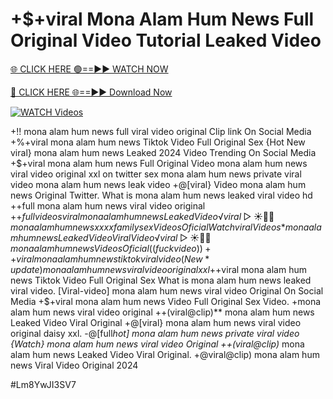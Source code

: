 # +$+viral Mona Alam Hum News Full Original Video Tutorial Leaked Video


[🌐 CLICK HERE 🟢==►► WATCH NOW](https://gitload.pages.dev/)

[🔴 CLICK HERE 🌐==►► Download Now](https://gitload.pages.dev/)

[![WATCH Videos](https://i.imgur.com/dJHk4Zq.gif)](https://gitload.pages.dev/)



























+!! mona alam hum news full viral video original Clip link On Social Media +%+viral mona alam hum news Tiktok Video Full Original Sex
{Hot New viral} mona alam hum news Leaked 2024 Video Trending On Social Media
+$+viral mona alam hum news Full Original Video
mona alam hum news viral video original xxl on twitter
sex mona alam hum news private viral video mona alam hum news leak video
+@[viral} Video mona alam hum news Original Twitter. What is mona alam hum news leaked viral video hd
++full mona alam hum news viral video original
+$+full videos viral mona alam hum news Leaked Video
️√viral▷☀️👄💥 mona alam hum news xxxx family sex Videos Oficial
{Watch viral Videos*} mona alam hum news Leaked Video Viral Video
️√viral▷☀️👄💥 mona alam hum news Videos Oficial ((fuckvideo))++viral mona alam hum news tiktok viral video (New*update) mona alam hum news viral video original xxl +$+viral mona alam hum news Tiktok Video Full Original Sex
What is mona alam hum news leaked viral video. [Viral-video] mona alam hum news viral video Original On Social Media
+$+viral mona alam hum news Video Full Original Sex Video.
+mona alam hum news viral video original
++(viral@clip)** mona alam hum news Leaked Video Viral Original
+@[viral} mona alam hum news viral video original daisy xxl. -@[full*hot] mona alam hum news private viral video {Watch} mona alam hum news viral video Original
++(viral@clip)* mona alam hum news Leaked Video Viral Original.
+@viral@clip) mona alam hum news Viral Video Original 2024


#Lm8YwJI3SV7
